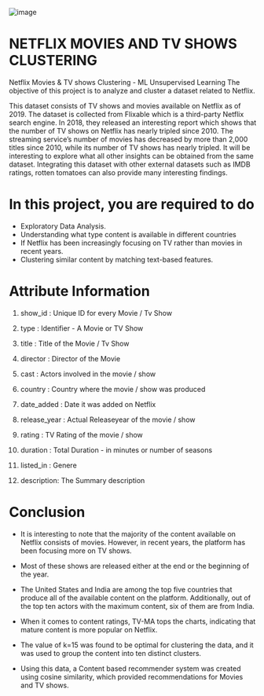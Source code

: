 ![image](https://github.com/Pratikshathorat96/Netflix-Movies-and-TV-shows-Clustering/assets/120496034/30e73921-a033-43d4-999b-15d682a568dc)


# NETFLIX MOVIES AND TV SHOWS CLUSTERING
Netflix Movies &amp; TV shows Clustering - ML Unsupervised Learning The objective of this project is to analyze and cluster a dataset related to Netflix. 

This dataset consists of TV shows and movies available on Netflix as of 2019. The dataset is collected from Flixable which is a third-party Netflix search engine. In 2018, they released an interesting report which shows that the number of TV shows on Netflix has nearly tripled since 2010. The streaming service’s number of movies has decreased by more than 2,000 titles since 2010, while its number of TV shows has nearly tripled. It will be interesting to explore what all other insights can be obtained from the same dataset. 
Integrating this dataset with other external datasets such as IMDB ratings, rotten tomatoes can also provide many interesting findings. 

# In this project, you are required to do 

* Exploratory Data Analysis. 
* Understanding what type content is available in different countries 
* If Netflix has been increasingly focusing on TV rather than movies in recent years. 
* Clustering similar content by matching text-based features.
  
# Attribute Information

1. show_id : Unique ID for every Movie / Tv Show

2. type : Identifier - A Movie or TV Show

3. title : Title of the Movie / Tv Show

4. director : Director of the Movie

5. cast : Actors involved in the movie / show

6. country : Country where the movie / show was produced

7. date_added : Date it was added on Netflix

8. release_year : Actual Releaseyear of the movie / show

9. rating : TV Rating of the movie / show

10. duration : Total Duration - in minutes or number of seasons

11. listed_in : Genere

12. description: The Summary description

# Conclusion 

* It is interesting to note that the majority of the content available on Netflix consists of movies. However, in recent years, the platform has been focusing more on TV shows.

* Most of these shows are released either at the end or the beginning of the year.

* The United States and India are among the top five countries that produce all of the available content on the platform. Additionally, out of the top ten actors with the maximum content, six of them are from India.

* When it comes to content ratings, TV-MA tops the charts, indicating that mature content is more popular on Netflix.

* The value of k=15 was found to be optimal for clustering the data, and it was used to group the content into ten distinct clusters.

* Using this data, a Content based recommender system was created using cosine similarity, which provided recommendations for Movies and TV shows.
